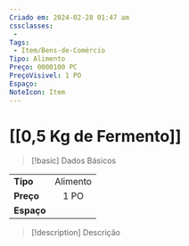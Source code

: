 ```yaml
---
Criado em: 2024-02-28 01:47 am
cssclasses:
 - 
Tags:
 - Item/Bens-de-Comércio
Tipo: Alimento
Preço: 0000100 PC
PreçoVisivel: 1 PO
Espaço: 
NoteIcon: Item
---
```

# [[0,5 Kg de Fermento]]

> [!basic] Dados Básicos
> 
|            |     |
| ---------- |:---:|
| **Tipo**   |  Alimento   |
| **Preço**  |  1 PO   |
| **Espaço** |     |
>
 
> [!description] Descrição
> 
>
